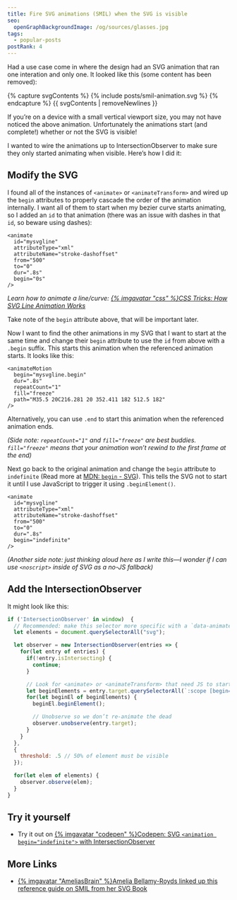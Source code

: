 ```yaml
---
title: Fire SVG animations (SMIL) when the SVG is visible
seo:
  openGraphBackgroundImage: /og/sources/glasses.jpg
tags:
  - popular-posts
postRank: 4
---
```

Had a use case come in where the design had an SVG animation that ran one interation and only one. It looked like this (some content has been removed):

{% capture svgContents %}
{% include posts/smil-animation.svg %}
{% endcapture %}
{{ svgContents | removeNewlines }}

If you’re on a device with a small vertical viewport size, you may not have noticed the above animation. Unfortunately the animations start (and complete!) whether or not the SVG is visible!

I wanted to wire the animations up to IntersectionObserver to make sure they only started animating when visible. Here’s how I did it:

## Modify the SVG

I found all of the instances of `<animate>` or `<animateTransform>` and wired up the `begin` attributes to properly cascade the order of the animation internally. I want all of them to start when my bezier curve starts animating, so I added an `id` to that animation (there was an issue with dashes in that `id`, so beware using dashes):

```markup/1
<animate
  id="mysvgline"
  attributeType="xml"
  attributeName="stroke-dashoffset"
  from="500"
  to="0"
  dur=".8s"
  begin="0s"
/>
```

_Learn how to animate a line/curve: [{% imgavatar "css" %}CSS Tricks: How SVG Line Animation Works](https://css-tricks.com/svg-line-animation-works/)_

Take note of the `begin` attribute above, that will be important later.

Now I want to find the other animations in my SVG that I want to start at the same time and change their `begin` attribute to use the `id` from above with a `.begin` suffix. This starts this animation when the referenced animation starts. It looks like this:

```markup/1
<animateMotion
  begin="mysvgline.begin"
  dur=".8s"
  repeatCount="1"
  fill="freeze"
  path="M35.5 20C216.281 20 352.411 182 512.5 182"
/>
```

Alternatively, you can use `.end` to start this animation when the referenced animation ends.

_(Side note: `repeatCount="1"` and `fill="freeze"` are best buddies. `fill="freeze"` means that your animation won’t rewind to the first frame at the end)_

Next go back to the original animation and change the `begin` attribute to `indefinite` (Read more at [MDN: `begin` - SVG](https://developer.mozilla.org/en-US/docs/Web/SVG/Attribute/begin#animate_animatecolor_animatemotion_animatetransform_set)). This tells the SVG not to start it until I use JavaScript to trigger it using `.beginElement()`.

```markup/7
<animate
  id="mysvgline"
  attributeType="xml"
  attributeName="stroke-dashoffset"
  from="500"
  to="0"
  dur=".8s"
  begin="indefinite"
/>
```

_(Another side note: just thinking aloud here as I write this—I wonder if I can use `<noscript>` inside of SVG as a no-JS fallback)_

## Add the IntersectionObserver

It might look like this:

```js
if ('IntersectionObserver' in window)  {
  // Recommended: make this selector more specific with a `data-animate-on-visible`
  let elements = document.querySelectorAll("svg");

  let observer = new IntersectionObserver(entries => {
    for(let entry of entries) {
      if(!entry.isIntersecting) {
        continue;
      }

      // Look for <animate> or <animateTransform> that need JS to start
      let beginElements = entry.target.querySelectorAll(`:scope [begin="indefinite"]`);
      for(let beginEl of beginElements) {
        beginEl.beginElement();

        // Unobserve so we don’t re-animate the dead
        observer.unobserve(entry.target);
      }
    }
  },
  {
    threshold: .5 // 50% of element must be visible
  });

  for(let elem of elements) {
    observer.observe(elem);
  }
}
```

## Try it yourself

* Try it out on [{% imgavatar "codepen" %}Codepen: SVG `<animation begin="indefinite">` with IntersectionObserver](https://codepen.io/zachleat/pen/JjNaQVq)


## More Links

* [{% imgavatar "AmeliasBrain" %}Amelia Bellamy-Royds linked up this reference guide on SMIL from her SVG Book](https://oreillymedia.github.io/Using_SVG/extras/ch19-SMIL.html)
